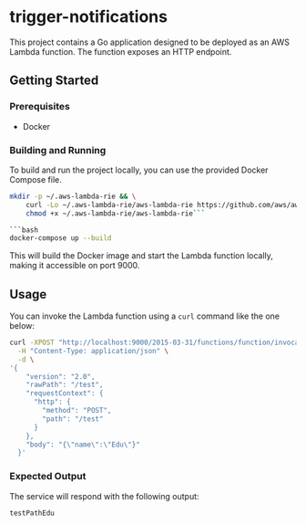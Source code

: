 # trigger-notifications

This project contains a Go application designed to be deployed as an AWS Lambda function. The function exposes an HTTP endpoint.

## Getting Started

### Prerequisites

* Docker

### Building and Running

To build and run the project locally, you can use the provided Docker Compose file.

```bash
mkdir -p ~/.aws-lambda-rie && \
    curl -Lo ~/.aws-lambda-rie/aws-lambda-rie https://github.com/aws/aws-lambda-runtime-interface-emulator/releases/latest/download/aws-lambda-rie && \
    chmod +x ~/.aws-lambda-rie/aws-lambda-rie```

```bash
docker-compose up --build
```

This will build the Docker image and start the Lambda function locally, making it accessible on port 9000.

## Usage

You can invoke the Lambda function using a `curl` command like the one below:

```bash
curl -XPOST "http://localhost:9000/2015-03-31/functions/function/invocations" \
  -H "Content-Type: application/json" \
  -d \
'{
    "version": "2.0",
    "rawPath": "/test",
    "requestContext": {
      "http": {
        "method": "POST",
        "path": "/test"
      }
    },
    "body": "{\"name\":\"Edu\"}"
  }'
```

### Expected Output

The service will respond with the following output:

```
testPathEdu
```
